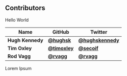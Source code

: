 ## Contributors

Hello World

| Name             | GitHub                                       | Twitter                                               |
| ---------------- | -------------------------------------------- | ----------------------------------------------------- |
| **Hugh Kennedy** | [**@hughsk**](https://github.com/hughsk)     | [**@hughskennedy**](https://twitter.com/hughskennedy) |
| **Tim Oxley**    | [**@timoxley**](https://github.com/timoxley) | [**@secoif**](https://twitter.com/secoif)             |
| **Rod Vagg**     | [**@rvagg**](https://github.com/rvagg)       | [**@rvagg**](https://twitter.com/rvagg)               |

Lorem Ipsum
